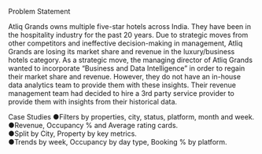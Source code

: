 Problem Statement

Atliq Grands owns multiple five-star hotels across India. They have been in the hospitality
industry for the past 20 years. Due to strategic moves from other competitors and ineffective
decision-making in management, Atliq Grands are losing its market share and revenue in the
luxury/business hotels category. As a strategic move, the managing director of Atliq Grands
wanted to incorporate “Business and Data Intelligence” in order to regain their market share
and revenue.
However, they do not have an in-house data analytics team to provide them with these
insights. Their revenue management team had decided to hire a 3rd party service provider to
provide them with insights from their historical data.

Case Studies
●Filters by properties, city, status, platform, month and week.   
●Revenue, Occupancy % and Average rating cards.        
●Split by City, Property by key metrics.                
●Trends by week, Occupancy by day type, Booking % by platform.            
